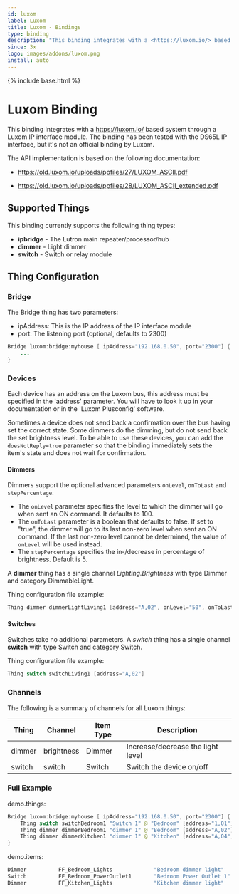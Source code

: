 ```yaml
---
id: luxom
label: Luxom
title: Luxom - Bindings
type: binding
description: "This binding integrates with a <https://luxom.io/> based system through a Luxom IP interface module."
since: 3x
logo: images/addons/luxom.png
install: auto
---
```


<!-- Attention authors: Do not edit directly. Please add your changes to the appropriate source repository -->

{% include base.html %}

# Luxom Binding

This binding integrates with a <https://luxom.io/> based system through a Luxom IP interface module.
The binding has been tested with the DS65L IP interface, but it's not an official binding by Luxom.

The API implementation is based on the following documentation:

- <https://old.luxom.io/uploads/ppfiles/27/LUXOM_ASCII.pdf>

- <https://old.luxom.io/uploads/ppfiles/28/LUXOM_ASCII_extended.pdf>

## Supported Things

This binding currently supports the following thing types:

- **ipbridge** - The Lutron main repeater/processor/hub
- **dimmer** - Light dimmer
- **switch** - Switch or relay module

## Thing Configuration

### Bridge

The Bridge thing has two parameters:

- ipAddress: This is the IP address of the IP interface module
- port: The listening port (optional, defaults to 2300)

```java
Bridge luxom:bridge:myhouse [ ipAddress="192.168.0.50", port="2300"] {
    ...
}
```

### Devices

Each device has an address on the Luxom bus, this address must be specified in the 'address' parameter.
You will have to look it up in your documentation or in the 'Luxom Plusconfig' software.

Sometimes a device does not send back a confirmation over the bus having set the correct state.
Some dimmers do the dimming, but do not send back the set brightness level.
To be able to use these devices, you can add the `doesNotReply=true` parameter so that the binding immediately sets the item's state and does not wait for confirmation.

#### Dimmers

Dimmers support the optional advanced parameters `onLevel`, `onToLast` and `stepPercentage`:

- The `onLevel` parameter specifies the level to which the dimmer will go when sent an ON command. It defaults to 100.
- The `onToLast` parameter is a boolean that defaults to false. If set to "true", the dimmer will go to its last non-zero level when sent an ON command. If the last non-zero level cannot be determined, the value of `onLevel` will be used instead.
- The `stepPercentage` specifies the in-/decrease in percentage of brightness. Default is 5.

A **dimmer** thing has a single channel _Lighting.Brightness_ with type Dimmer and category DimmableLight.

Thing configuration file example:

```java
Thing dimmer dimmerLightLiving1 [address="A,02", onLevel="50", onToLast="false", stepPercentage="5"]
```

#### Switches

Switches take no additional parameters.
A _switch_ thing has a single channel **switch** with type Switch and category Switch.

Thing configuration file example:

```java
Thing switch switchLiving1 [address="A,02"]
```

### Channels

The following is a summary of channels for all Luxom things:

| Thing               | Channel        | Item Type     | Description                       |
|---------------------|----------------|---------------|-----------------------------------|
| dimmer              | brightness     | Dimmer        | Increase/decrease the light level |
| switch              | switch         | Switch        | Switch the device on/off          |

### Full Example

demo.things:

```java
Bridge luxom:bridge:myhouse [ ipAddress="192.168.0.50", port="2300"] {
    Thing switch switchBedroom1 "Switch 1" @ "Bedroom" [address="1,01"]
    Thing dimmer dimmerBedroom1 "dimmer 1" @ "Bedroom" [address="A,02"]
    Thing dimmer dimmerKitchen1 "dimmer 1" @ "Kitchen" [address="A,04", doesNotReply=true]
}
```

demo.items:

```java
Dimmer          FF_Bedroom_Lights             "Bedroom dimmer light"   <light>            (FF_Living, gLight)      ["Lighting"] {channel="luxom:dimmer:myhouse:dimmerBedroom1:brightness", ga="Light", homekit="Lighting, Lighting.Brightness"}
Switch          FF_Bedroom_PowerOutlet1       "Bedroom Power Outlet 1"   <poweroutlet>    (FF_Living, gPower)      ["Switchable"] {channel="luxom:switch:myhouse:switchBedroom1:switch", ga="Outlet"}
Dimmer          FF_Kitchen_Lights             "Kitchen dimmer light"   <light>            (FF_Kitchen, gLight)     ["Lighting"] {channel="luxom:dimmer:myhouse:dimmerKitchen1:brightness", ga="Light", homekit="Lighting, Lighting.Brightness"}
```

